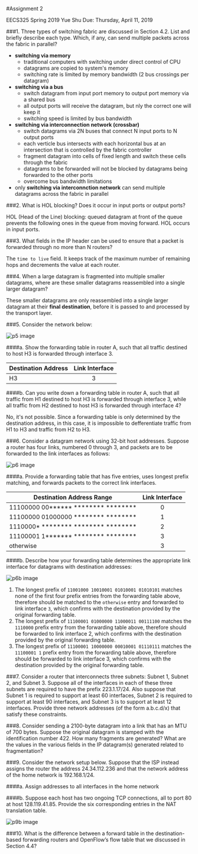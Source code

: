 #Assignment 2

EECS325 Spring 2019
Yue Shu
Due: Thursday, April 11, 2019

###1. Three types of switching fabric are discussed in Section 4.2. List and briefly describe each type. Which, if any, can send multiple packets across the fabric in parallel?

- **switching via memory**
  - traditional computers with switching under direct control of CPU
  - datagrams are copied to system's memory
  - switching rate is limited by memory bandwidth (2 bus crossings per datagram)
- **switching via a bus**
  - switch datagram from input port memory to output port memory via a shared bus
  - all output ports will receive the datagram, but nly the correct one will keep it
  - switching speed is limited by bus bandwidth
- **switching via interconnection network (crossbar)**
  - switch datagrams via 2N buses that connect N input ports to N output ports
  - each verticle bus intersects with each horizontal bus at an intersection that is controlled by the fabric controller
  - fragment datagram into cells of fixed length and switch these cells through the fabric 
  - datagrams to be forwarded will not be blocked by datagrams being forwarded to the other ports 
  - overcome bus bandwidth limitations 
- only **switching via interconnction network** can send multiple datagrams across the fabric in parallel

###2. What is HOL blocking? Does it occur in input ports or output ports?

HOL (Head of the Line) blocking: queued datagram at front of the queue prevents the following ones in the queue from moving forward. 
HOL occurs in input ports. 

###3. What fields in the IP header can be used to ensure that a packet is forwarded through no more than N routers?

The `time to live` field. It keeps track of the maximum number of remaining hops and decrements the value at each router.  

###4. When a large datagram is fragmented into multiple smaller datagrams, where are these smaller datagrams reassembled into a single larger datagram?

These smaller datagrams are only reassembled into a single larger datagram at their **final destination**, before it is passed to and processed by the transport layer.

###5. Consider the network below:

![p5 image](/Images/p5.png)

####a. Show the forwarding table in router A, such that all traffic destined to host H3 is forwarded through interface 3.

| Destination Address | Link Interface |
| ------------------- | :------------: |
| H3                  |       3        |

####b. Can you write down a forwarding table in router A, such that all traffic from H1 destined to host H3 is forwarded through interface 3, while all traffic from H2 destined to host H3 is forwarded through interface 4?

No, it's not possible. Since a forwarding table is only determined by the destination address, in this case, it is impossible to defferentiate traffic from H1 to H3 and traffic from H2 to H3. 

###6. Consider a datagram network using 32-bit host addresses. Suppose a router has four links, numbered 0 through 3, and packets are to be forwarded to the link interfaces as follows:

![p6 image](/Images/p6.png)

####a. Provide a forwarding table that has five entries, uses longest prefix matching, and forwards packets to the correct link interfaces.

| Destination Address Range           | Link Interface |
| ----------------------------------- | :------------: |
| 11100000 00****** ******** ******** |       0        |
| 11100000 01000000 ******** ******** |       1        |
| 1110000* ******** ******** ******** |       2        |
| 11100001 1******* ******** ******** |       3        |
| otherwise                           |       3        |

####b. Describe how your forwarding table determines the appropriate link interface for datagrams with destination addresses:

![p6b image](/Images/p6b.png)

1. The longest prefix of `11001000 10010001 01010001 01010101` matches none of the first four prefix entries from the forwarding table above, therefore should be matched to the `otherwise` entry and forwarded to link interface `3`, which confirms with the destination provided by the original forwarding table. 
2. The longest prefix of `11100001 01000000 11000011 00111100` matches the `1110000` prefix entry from the forwarding table above, therefore should be forwarded to link interface 2, which confirms with the destination provided by the original forwarding table. 
3. The longest prefix of `11100001 10000000 00010001 01110111` matches the `11100001 1` prefix entry from the forwarding table above, therefore should be forwarded to link interface 3, which confirms with the destination provided by the original forwarding table. 

###7. Consider a router that interconnects three subnets: Subnet 1, Subnet 2, and Subnet 3. Suppose all of the interfaces in each of these three subnets are required to have the prefix 223.1.17/24. Also suppose that Subnet 1 is required to support at least 60 interfaces, Subnet 2 is required to support at least 90 interfaces, and Subnet 3 is to support at least 12 interfaces. Provide three network addresses (of the form a.b.c.d/x) that satisfy these constraints.




###8. Consider sending a 2100-byte datagram into a link that has an MTU of 700 bytes. Suppose the original datagram is stamped with the identification number 422. How many fragments are generated? What are the values in the various fields in the IP datagram(s) generated related to fragmentation?



###9. Consider the network setup below. Suppose that the ISP instead assigns the router the address 24.34.112.236 and that the network address of the home network is 192.168.1/24.

####a. Assign addresses to all interfaces in the home network



####b. Suppose each host has two ongoing TCP connections, all to port 80 at host 128.119.41.85. Provide the six corresponding entries in the NAT translation table.

![p9b image](/Images/p9b.png)



###10. What is the difference between a forward table in the destination-based forwarding routers and OpenFlow’s flow table that we discussed in Section 4.4?